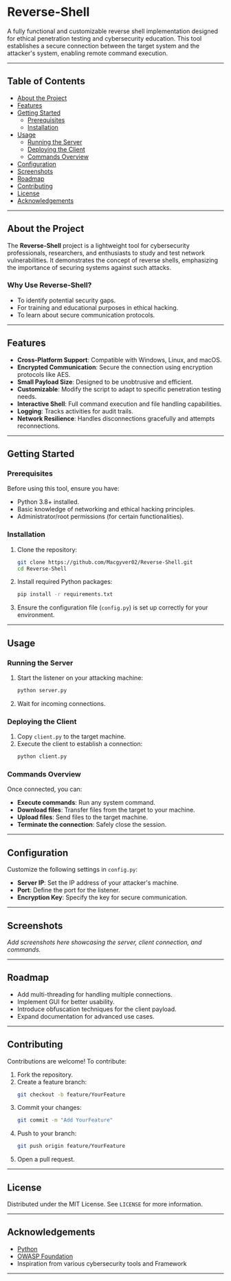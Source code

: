 
# Reverse-Shell

A fully functional and customizable reverse shell implementation designed for ethical penetration testing and cybersecurity education. This tool establishes a secure connection between the target system and the attacker's system, enabling remote command execution.

---

## Table of Contents


- [About the Project](#about-the-project)
- [Features](#features)
- [Getting Started](#getting-started)
  - [Prerequisites](#prerequisites)
  - [Installation](#installation)
- [Usage](#usage)
  - [Running the Server](#running-the-server)
  - [Deploying the Client](#deploying-the-client)
  - [Commands Overview](#commands-overview)
- [Configuration](#configuration)
- [Screenshots](#screenshots)
- [Roadmap](#roadmap)
- [Contributing](#contributing)
- [License](#license)
- [Acknowledgements](#acknowledgements)

---

## About the Project

The **Reverse-Shell** project is a lightweight tool for cybersecurity professionals, researchers, and enthusiasts to study and test network vulnerabilities. It demonstrates the concept of reverse shells, emphasizing the importance of securing systems against such attacks.

### Why Use Reverse-Shell?
- To identify potential security gaps.
- For training and educational purposes in ethical hacking.
- To learn about secure communication protocols.

---

## Features

- **Cross-Platform Support**: Compatible with Windows, Linux, and macOS.
- **Encrypted Communication**: Secure the connection using encryption protocols like AES.
- **Small Payload Size**: Designed to be unobtrusive and efficient.
- **Customizable**: Modify the script to adapt to specific penetration testing needs.
- **Interactive Shell**: Full command execution and file handling capabilities.
- **Logging**: Tracks activities for audit trails.
- **Network Resilience**: Handles disconnections gracefully and attempts reconnections.

---

## Getting Started

### Prerequisites

Before using this tool, ensure you have:
- Python 3.8+ installed.
- Basic knowledge of networking and ethical hacking principles.
- Administrator/root permissions (for certain functionalities).

### Installation

1. Clone the repository:
   ```bash
   git clone https://github.com/Macgyver02/Reverse-Shell.git
   cd Reverse-Shell
   ```

2. Install required Python packages:
   ```bash
   pip install -r requirements.txt
   ```

3. Ensure the configuration file (`config.py`) is set up correctly for your environment.

---

## Usage

### Running the Server

1. Start the listener on your attacking machine:
   ```bash
   python server.py
   ```

2. Wait for incoming connections.

### Deploying the Client

1. Copy `client.py` to the target machine.
2. Execute the client to establish a connection:
   ```bash
   python client.py
   ```

### Commands Overview

Once connected, you can:
- **Execute commands**: Run any system command.
- **Download files**: Transfer files from the target to your machine.
- **Upload files**: Send files to the target machine.
- **Terminate the connection**: Safely close the session.

---

## Configuration

Customize the following settings in `config.py`:
- **Server IP**: Set the IP address of your attacker's machine.
- **Port**: Define the port for the listener.
- **Encryption Key**: Specify the key for secure communication.

---

## Screenshots

*Add screenshots here showcasing the server, client connection, and commands.*

---

## Roadmap

- Add multi-threading for handling multiple connections.
- Implement GUI for better usability.
- Introduce obfuscation techniques for the client payload.
- Expand documentation for advanced use cases.

---

## Contributing

Contributions are welcome! To contribute:
1. Fork the repository.
2. Create a feature branch:
   ```bash
   git checkout -b feature/YourFeature
   ```
3. Commit your changes:
   ```bash
   git commit -m "Add YourFeature"
   ```
4. Push to your branch:
   ```bash
   git push origin feature/YourFeature
   ```
5. Open a pull request.

---

## License

Distributed under the MIT License. See `LICENSE` for more information.

---

## Acknowledgements

- [Python](https://www.python.org/)
- [OWASP Foundation](https://owasp.org/)
- Inspiration from various cybersecurity tools and Framework

---
